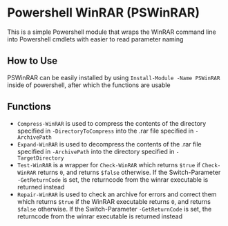 # Powershell WinRAR (PSWinRAR)
This is a simple Powershell module that wraps the WinRAR command line into Powershell cmdlets with easier to read parameter naming


## How to Use
PSWinRAR can be easily installed by using `Install-Module -Name PSWinRAR` inside of powershell, after which the functions are usable


## Functions
- `Compress-WinRAR` is used to compress the contents of the directory specified in `-DirectoryToCompress` into the .rar file specified in `-ArchivePath`
- `Expand-WinRAR` is used to decompress the contents of the .rar file specified in `-ArchivePath` into the directory specified in `-TargetDirectory`
- `Test-WinRAR` is a wrapper for `Check-WinRAR` which returns `$true` if `Check-WinRAR` returns `0`, and returns `$false` otherwise. If the Switch-Parameter `-GetReturnCode` is set, the returncode from the winrar executable is returned instead
- `Repair-WinRAR` is used to check an archive for errors and correct them which returns `$true` if the WinRAR executable returns `0`, and returns `$false` otherwise. If the Switch-Parameter `-GetReturnCode` is set, the returncode from the winrar executable is returned instead